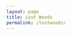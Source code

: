 ```yaml
---
layout: page
title: Lost Woods
permalink: /lostwoods/
---
```


<div id="map-canvas"></div>

<script type="text/javascript" src="https://maps.googleapis.com/maps/api/js?key=AIzaSyBczbNIYsrrbOLxudm2oZq9t1xzLLpA2cg"></script>

<script type="text/javascript">
  var address = 'Mansfield Traquair Centre, 15 Mansfield Place, Edinburgh, EH3 6BB, UK';
  var geocoder, map;
  
  function initialize() {
    var mapOptions = {
        center: { lat: -34.397, lng: 150.644},
        zoom: 8
        };
    map = new google.maps.Map(document.getElementById('map-canvas'),mapOptions);
  }
  initialize();
    
  function initialize2() {
    geocoder = new google.maps.Geocoder();
    geocoder.geocode({'address': address}, function (result, statusCode){
      if(statusCode == google.maps.GeocoderStatus.OK){
        var mapOptions = {
          center: result[0].geometry.location,
          zoom: 10
        };
        var map = new google.maps.Map(document.getElementById('map-canvas'),mapOptions);/*
        
        var marker = new.google.maps.Marker({
          map:map,
          position: result[0].geometry.location
        });
        }
        else{
          var mapOptions = {
          center: {lat: 55.858, lng: 4.259},
          zoom: 11
          };
          var map = new google.maps.Map(document.getElementById('map-canvas'),mapOptions);
        }*/
      });
 }
  
</script>
